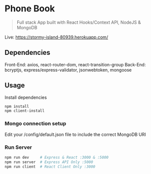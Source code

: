 # Phone Book

> Full stack App built with React Hooks/Context API, NodeJS & MongoDB

Live: https://stormy-island-80939.herokuapp.com/

## Dependencies
Front-End: axios, react-router-dom, react-transition-group
Back-End: bcryptjs, express/express-validator, jsonwebtoken, mongoose

## Usage

Install dependencies

```bash
npm install
npm client-install
```

### Mongo connection setup

Edit your /config/default.json file to include the correct MongoDB URI

### Run Server

```bash
npm run dev     # Express & React :3000 & :5000
npm run server  # Express API Only :5000
npm run client  # React Client Only :3000
```
